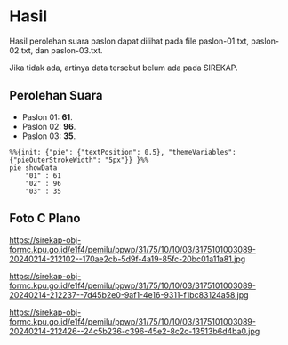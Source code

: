 # Hasil

Hasil perolehan suara paslon dapat dilihat pada file paslon-01.txt, paslon-02.txt, dan paslon-03.txt.

Jika tidak ada, artinya data tersebut belum ada pada SIREKAP.

## Perolehan Suara

 * Paslon 01: **61**.
 * Paslon 02: **96**.
 * Paslon 03: **35**.

```mermaid
%%{init: {"pie": {"textPosition": 0.5}, "themeVariables": {"pieOuterStrokeWidth": "5px"}} }%%
pie showData
    "01" : 61
    "02" : 96
    "03" : 35
```
## Foto C Plano

https://sirekap-obj-formc.kpu.go.id/e1f4/pemilu/ppwp/31/75/10/10/03/3175101003089-20240214-212102--170ae2cb-5d9f-4a19-85fc-20bc01a11a81.jpg

https://sirekap-obj-formc.kpu.go.id/e1f4/pemilu/ppwp/31/75/10/10/03/3175101003089-20240214-212237--7d45b2e0-9af1-4e16-9311-f1bc83124a58.jpg

https://sirekap-obj-formc.kpu.go.id/e1f4/pemilu/ppwp/31/75/10/10/03/3175101003089-20240214-212426--24c5b236-c396-45e2-8c2c-13513b6d4ba0.jpg
